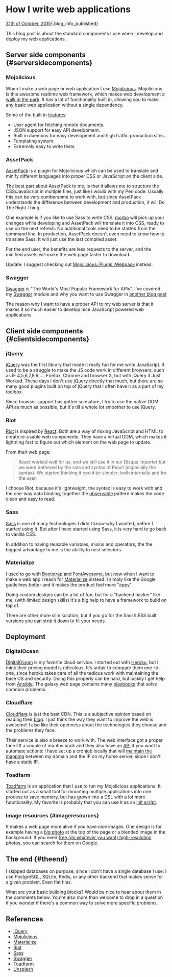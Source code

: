# How I write web applications

[31th of October,
2015](/blog/2015-10-31/how-i-write-web-apps.html){.blog_info_published}

This blog post is about the standard components I use when I develop and
deploy my web applications.

## Server side components {#serversidecomponents}

### Mojolicious

When I make a web page or web application I use
[Mojolicious](https://mojolicious.org). Mojolicious is this awesome
realtime web framework, which makes web development a [walk in the
park](http://mojolicious.org/perldoc/Mojolicious/Guides/Tutorial). It
has a lot of functionality built in, allowing you to make any basic web
application without a single dependency.

Some of the built in
[features](http://mojolicious.org/perldoc#HIGHLIGHTS):

-   User agent for fetching remote documents.
-   JSON support for easy API development.
-   Built in daemons for easy development and high traffic production
    sites.
-   Templating system.
-   Extremely easy to write tests.

### AssetPack

[AssetPack](https://metacpan.org/pod/Mojolicious::Plugin::AssetPack#MANUALS)
is a plugin for Mojolicious which can be used to translate and minify
different languages into proper CSS or JavaScript on the client side.

The best part about AssetPack to me, is that it allows me to structure
the CSS/JavaScript in multiple files, just like I would with my Perl
code. Usually this can be very cumbersome to work with, but since
AssetPack understands the difference between development and production,
it will Do The Right Thing.

One example is if you like to use Sass to write CSS,
[morbo](https://metacpan.org/pod/Mojo::Server::Morbo) will pick up your
changes while developing and AssetPack will translate it into CSS, ready
to use on the next refresh. No additional tools need to be started from
the command line. In production, AssetPack doesn't even need to know how
to translate Sass: It will just use the last compiled asset.

For the end user, the benefits are less requests to the server, and the
minified assets will make the web page faster to download.

Update: I suggest checking out
[Mojolicious::Plugin::Webpack](https://metacpan.org/pod/Mojolicious::Plugin::Webpack)
instead.

### Swagger

[Swagger](http://swagger.io) is "The World's Most Popular Framework for
APIs". I've covered my [Swagger](https://metacpan.org/release/Swagger2)
module and why you want to use Swagger in [another blog
post](/perl/programming/2015/07/05/mojolicious-swagger2.html)

The reason why I want to have a proper API to my web server is that it
makes it so much easier to develop nice JavaScript powered web
applications.

## Client side components {#clientsidecomponents}

### jQuery

[jQuery](http://jquery.com) was the first library that made it really
fun for me write JavaScript. It used to be a struggle to make the JS
code work in different browsers, such as IE 4,5,6,7,8,9,..., Firefox,
Chrome and browser X, but with jQuery it Just Worked. These days I don't
use jQuery directly that much, but there are so many good plugins built
on top of jQuery that I often have it as a part of my toolbox.

Since browser support has gotten so mature, I try to use the native DOM
API as much as possible, but it's till a whole lot smoother to use
jQuery.

### Riot

[Riot](http://riotjs.com) is inspired by
[React](https://facebook.github.io/react). Both are a way of mixing
JavaScript and HTML to create re-usable web components. They have a
virtual DOM, which makes it lightning fast to figure out which element
on the web page to update.

From their web page:

> React worked well for us, and we still use it in our Disqus Importer
> but we were bothered by the size and syntax of React (especially the
> syntax). We started thinking it could be simpler; both internally and
> for the user.

I choose Riot, because it's lightweight, the syntax is easy to work with
and the one-way data binding, together the
[observable](http://riotjs.com/api/observable/) pattern makes the code
clean and easy to read.

### Sass

[Sass](http://sass-lang.com/) is one of many technologies I didn't know
why I wanted, before I started using it. But after I have started using
Sass, it is very hard to go back to vanilla CSS.

In addition to having reusable variables, mixins and operators, the the
biggest advantage to me is the ability to nest selectors.

### Materialize

I used to go with [Bootstrap](http://getbootstrap.com) and
[FontAwesome](http://fortawesome.github.io/Font-Awesome/), but now when
I want to make a web app I reach for
[Materialize](http://materializecss.com) instead. I simply like the
Google guidelines better and it makes the product feel more "appy".

Doing custom designs can be a lot of fun, but for a "backend hacker"
like me, (with limited design skills) it's a big help to have a
framework to build on top of.

There are other more slim solution, but if you go for the Sass/LESS
built versions you can strip it down to fit your needs.

## Deployment

### DigitalOcean

[DigitalOcean](https://www.digitalocean.com) is my favorite cloud
service. I started out with [Heroku](https://www.heroku.com), but I
think their pricing model is ridiculous. It's unfair to compare them
one-to-one, since heroku takes care of all the tedious work with
maintaining the base OS and security. Doing this properly can be hard,
but luckily I get help from [Ansible](https://galaxy.ansible.com). The
galaxy web page contains many
[playbooks](http://docs.ansible.com/ansible/playbooks.html) that solve
common problems.

### Cloudflare

[Cloudflare](https://cloudflare.com) is just the best CDN. This is a
subjective opinion based on reading their
[blog](https://blog.cloudflare.com). I just think the way they want to
improve the web is awesome! I also like their openness about the
technologies they choose and the problems they face.

Their service is also a breeze to work with. The web interface got a
proper face lift a couple of months back and they also have an
[API](https://api.cloudflare.com) if you want to automate actions: I
have set up a cronjob locally that will [maintain the
mapping](https://github.com/jhthorsen/mojo-cloudflare/blob/master/examples/maintain-a-records)
between my domain and the IP on my home server, since I don't have a
static IP.

### Toadfarm

[Toadfarm](https://metacpan.org/release/Toadfarm) is an application that
I use to run my Mojolicious applications. It started out as a small tool
for mounting multiple applications into one process to save memory, but
has grown into a DSL with a lot more functionality. My favorite is
probably that you can use it as an [init
script](https://metacpan.org/pod/distribution/Toadfarm/lib/Toadfarm/Manual/RunningToadfarm.pod#Init-script).

### Image resources {#imageresources}

It makes a web page more alive if you have nice images. One design is
for example having a [big photo](http://thorsen.pm) at the top of the
page or a blended image in the background. If you need [free (do
whatever you want) high-resolution photos](https://unsplash.com), you
can search for them on
[Google](https://www.google.no/search?q=unsplash+summer+people&tbm=isch&tbs=isz:l).

## The end {#theend}

I skipped databases on purpose, since I don't have a single database I
use: I use PostgreSQL, SQLite, Redis, or any other backend that makes
sense for a given problem. Even flat files.

What are your basic building blocks? Would be nice to hear about them in
the comments below. You're also more than welcome to drop in a question
if you wonder if there's a common way to solve more specific problems.

## References

-   [jQuery](http://jquery.com)
-   [Mojolicious](http://mojolicious.org)
-   [Materialize](http://materializecss.com)
-   [Riot](http://riotjs.com)
-   [Sass](http://sass-lang.com)
-   [Swagger](http://swagger.io)
-   [Toadfarm](https://metacpan.org/pod/Toadfarm)
-   [Unsplash](https://unsplash.com)

